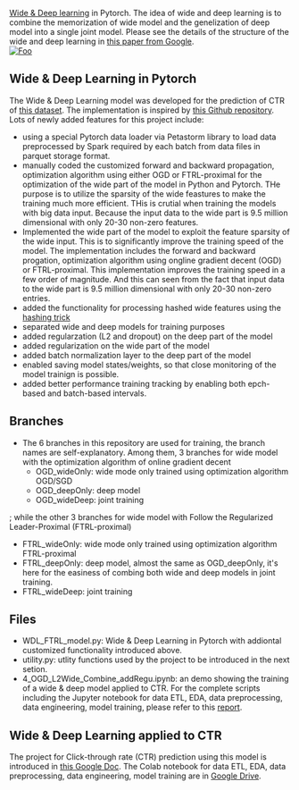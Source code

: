 [Wide & Deep learning](https://arxiv.org/pdf/1606.07792.pdf) in Pytorch. The idea of wide and deep learning is to combine the memorization of wide model and the genelization of deep model into a single joint model. Please see the details of the structure of the wide and deep learning in  [this paper from Google](https://arxiv.org/pdf/1606.07792.pdf).  
[![Foo](https://1.bp.blogspot.com/-Dw1mB9am1l8/V3MgtOzp3uI/AAAAAAAABGs/mP-3nZQCjWwdk6qCa5WraSpK8A7rSPj3ACLcB/s1600/image04.png)](https://ai.googleblog.com/2016/06/wide-deep-learning-better-together-with.html)
## Wide & Deep Learning in Pytorch
The Wide & Deep Learning model was developed for the prediction of CTR of [this dataset](https://www.kaggle.com/c/avazu-ctr-prediction/overview). The implementation is inspired by [this Github repository](https://github.com/zenwan/Wide-and-Deep-PyTorch). Lots of newly added features for this project include:
- using a special Pytorch data loader via Petastorm library to load data preprocessed by Spark required by each batch from data files in parquet storage format. 
- manually coded the customized forward and backward propagation, optimization algorithm using either OGD or FTRL-proximal for the optimization of the wide part of the model in Python and Pytorch. THe purpose is to utilize the sparsity of the wide feastures to make the training much more efficient. THis is crutial when training the models with big data input. Because the input data to the wide part is 9.5 million dimensional with only 20-30 non-zero features.
- Implemented the wide part of the model to exploit the feature sparsity of the wide input. This is to significantly improve the training speed of the model. The implementation includes the forward and backward progation, optimization algorithm using ongline gradient decent (OGD) or FTRL-proximal. This implementation improves the training speed in a few order of magnitude. And this can seen from the fact that input data to the wide part is 9.5 million dimensional with only 20-30 non-zero entries.
- added the functionality for processing hashed wide features using the [hashing trick](https://alex.smola.org/papers/2009/Weinbergeretal09.pdf)
- separated wide and deep models for training purposes
- added regularzation (L2 and dropout) on the deep part of the model
- added regularization on the wide part of the model
- added batch normalization layer to the deep part of the model
- enabled saving model states/weights, so that close monitoring of the model trainign is possible.
- added better performance training tracking by enabling both epch-based and batch-based intervals.

## Branches
- The 6 branches in this repository are used for training, the branch names are self-explanatory. Among them, 3 branches for wide model with the optimization algorithm of online gradient decent
  - OGD_wideOnly: wide mode only trained using optimization algorithm OGD/SGD
  - OGD_deepOnly: deep model
  - OGD_wideDeep: joint training

; while the other 3 branches for wide model with Follow the Regularized Leader-Proximal (FTRL-proximal)
  - FTRL_wideOnly: wide mode only trained using optimization algorithm  FTRL-proximal
  - FTRL_deepOnly: deep model, almost the same as OGD_deepOnly, it's here for the easiness of combing both wide and deep models in joint training.
  - FTRL_wideDeep: joint training

## Files
- WDL_FTRL_model.py: Wide & Deep Learning in Pytorch with addiontal customized functionality introduced above. 
- utility.py: utlity functions used by the project to be introduced in the next setion. 
- 4_OGD_L2Wide_Combine_addRegu.ipynb: an demo showing the training of a wide & deep model applied to CTR. For the complete scripts including the Jupyter notebook for data ETL, EDA, data preprocessing, data engineering, model training, please refer to this [report](https://docs.google.com/document/d/1bQNWil_nIA_X1sCEoWekLO7SbP3kt6H10hy3DrLovSw/edit?usp=sharing).



## Wide & Deep Learning applied to CTR
The project for Click-through rate (CTR) prediction using this model is introduced in [this Google Doc](https://docs.google.com/document/d/1bQNWil_nIA_X1sCEoWekLO7SbP3kt6H10hy3DrLovSw/edit?pli=1#).
The Colab notebook for data ETL, EDA, data preprocessing, data engineering, model training are in [Google Drive](https://drive.google.com/drive/folders/1zc4k-YZDNHmzNihtHZOjdBArLwfL-DO8?usp=sharing).


